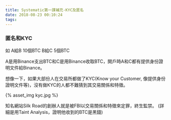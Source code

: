 ```yaml
---
title: Systematic第一課補充-KYC及匿名
date: 2018-08-23 00:10:24
tags:
---
```


### 匿名和KYC
如
A給B 10個BTC
B給C 5個BTC

A是用Binance支出BTC和C是用Binance收取BTC，開戶時A和C都有提供身份證明文件給Binance。

想像一下，如果大部份人在交易所都做了KYC(Know your Customer, 像提供身份證明文件等)，沒有做KYC的人都不難猜到其交易關係和特徵。

{% asset_img kyc.jpg %}


知名網站Silk Road的創辦人就是被FBI以交易關係和特徵來定罪，終生監禁。
(詳細是用Taint Analysis，證明他收到的BTC是黑錢)
